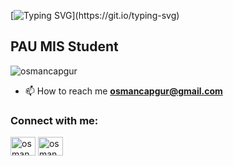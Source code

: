 <!--
**osmancapgur/osmancapgur** is a ✨ _special_ ✨ repository because its `README.md` (this file) appears on your GitHub profile.

Here are some ideas to get you started:

- 🔭 I’m currently working on ...
- 🌱 I’m currently learning ...
- 👯 I’m looking to collaborate on ...
- 🤔 I’m looking for help with ...
- 💬 Ask me about ...
- 📫 How to reach me: ...
- 😄 Pronouns: ...
- ⚡ Fun fact: ...
-->
[![Typing SVG](https://readme-typing-svg.herokuapp.com?color=2F2AF7FF&size=40&center=true&vCenter=true&lines=+Hi%2C+I'm+Ali+Osman.)](https://git.io/typing-svg)
<h2>PAU MIS Student</h2>

<p align="left"> <img src="https://komarev.com/ghpvc/?username=osmancapgur&label=Profile%20views&color=0e75b6&style=flat" alt="osmancapgur" /> </p>

- 📫 How to reach me **osmancapgur@gmail.com**

<h3 align="left">Connect with me:</h3>
<p align="left">
<a href="https://tr.linkedin.com/in/ali-osman-capgur-0620" target="blank"><img align="center" src="https://cdn.jsdelivr.net/npm/simple-icons@3.0.1/icons/linkedin.svg" alt="osman_capgur" height="30" width="40" /></a>
<a href="https://www.instagram.com/osman_capgur/" target="blank"><img align="center" src="https://cdn.jsdelivr.net/npm/simple-icons@3.0.1/icons/instagram.svg" alt="osman_capgur" height="30" width="40" /></a>
</p>
<br>

